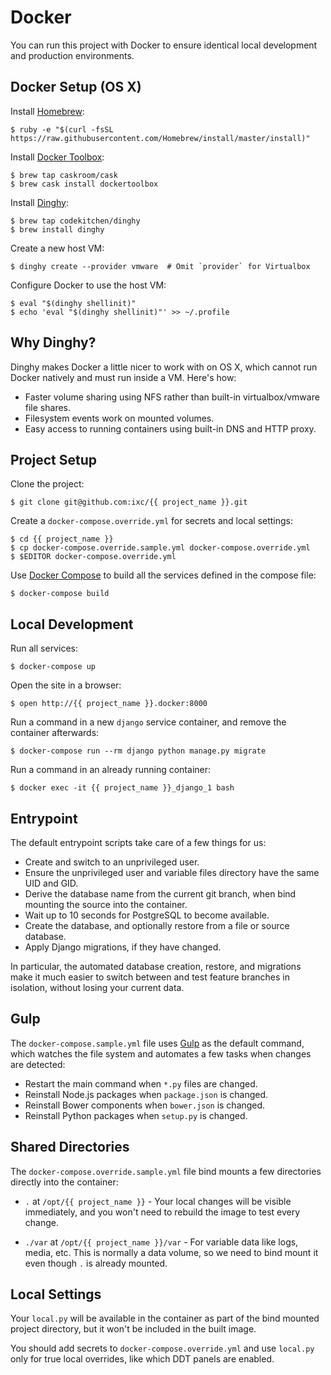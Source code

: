 # Docker

You can run this project with Docker to ensure identical local development and
production environments.

## Docker Setup (OS X)

Install [Homebrew]:

    $ ruby -e "$(curl -fsSL https://raw.githubusercontent.com/Homebrew/install/master/install)"

Install [Docker Toolbox]:

    $ brew tap caskroom/cask
    $ brew cask install dockertoolbox

Install [Dinghy]:

    $ brew tap codekitchen/dinghy
    $ brew install dinghy

Create a new host VM:

    $ dinghy create --provider vmware  # Omit `provider` for Virtualbox

Configure Docker to use the host VM:

    $ eval "$(dinghy shellinit)"
    $ echo 'eval "$(dinghy shellinit)"' >> ~/.profile

## Why Dinghy?

Dinghy makes Docker a little nicer to work with on OS X, which cannot run
Docker natively and must run inside a VM. Here's how:

  * Faster volume sharing using NFS rather than built-in virtualbox/vmware
    file shares.
  * Filesystem events work on mounted volumes.
  * Easy access to running containers using built-in DNS and HTTP proxy.

## Project Setup

Clone the project:

    $ git clone git@github.com:ixc/{{ project_name }}.git

Create a `docker-compose.override.yml` for secrets and local settings:

    $ cd {{ project_name }}
    $ cp docker-compose.override.sample.yml docker-compose.override.yml
    $ $EDITOR docker-compose.override.yml

Use [Docker Compose] to build all the services defined in the compose file:

    $ docker-compose build

## Local Development

Run all services:

    $ docker-compose up

Open the site in a browser:

    $ open http://{{ project_name }}.docker:8000

Run a command in a new `django` service container, and remove the container
afterwards:

    $ docker-compose run --rm django python manage.py migrate

Run a command in an already running container:

    $ docker exec -it {{ project_name }}_django_1 bash

## Entrypoint

The default entrypoint scripts take care of a few things for us:

  * Create and switch to an unprivileged user.
  * Ensure the unprivileged user and variable files directory have the same UID
    and GID.
  * Derive the database name from the current git branch, when bind mounting
    the source into the container.
  * Wait up to 10 seconds for PostgreSQL to become available.
  * Create the database, and optionally restore from a file or source database.
  * Apply Django migrations, if they have changed.

In particular, the automated database creation, restore, and migrations make it
much easier to switch between and test feature branches in isolation, without
losing your current data.

## Gulp

The `docker-compose.sample.yml` file uses [Gulp] as the default command, which
watches the file system and automates a few tasks when changes are detected:

  * Restart the main command when `*.py` files are changed.
  * Reinstall Node.js packages when `package.json` is changed.
  * Reinstall Bower components when `bower.json` is changed.
  * Reinstall Python packages when `setup.py` is changed.

## Shared Directories

The `docker-compose.override.sample.yml` file bind mounts a few directories
directly into the container:

  * `.` at `/opt/{{ project_name }}` - Your local changes will be visible
    immediately, and you won't need to rebuild the image to test every change.

  * `./var` at `/opt/{{ project_name }}/var` - For variable data like logs,
    media, etc. This is normally a data volume, so we need to bind mount it
    even though `.` is already mounted.

## Local Settings

Your `local.py` will be available in the container as part of the bind mounted
project directory, but it won't be included in the built image.

You should add secrets to `docker-compose.override.yml` and use `local.py` only
for true local overrides, like which DDT panels are enabled.

[Dinghy]: https://github.com/codekitchen/dinghy
[Docker Compose]: https://docs.docker.com/compose/
[Docker Toolbox]: https://www.docker.com/toolbox
[Gulp]: https://github.com/gulpjs/gulp
[Homebrew]: http://brew.sh/
